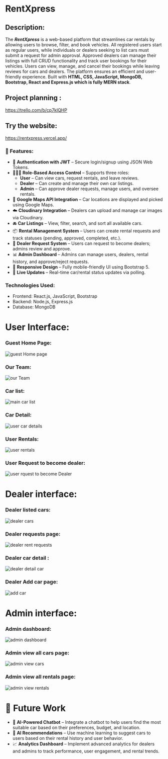 # RentXpress

## Description: 
The ***RentXpress*** is a web-based platform that streamlines car rentals by allowing users to browse, filter, and book vehicles. All registered users start as regular users, while individuals or dealers seeking to list cars must submit a request for admin approval. Approved dealers can manage their listings with full CRUD functionality and track user bookings for their vehicles. Users can view, manage, and cancel their bookings while leaving reviews for cars and dealers. The platform ensures an efficient and user-friendly experience. Built with **HTML, CSS, JavaScript, MongoDB, Bootstrap, React and Express.js which is fully MERN stack**.

## Project planning :
https://trello.com/b/cp7klQHP

## Try the website:
https://rentxpress.vercel.app/

### 🚀 Features:

- 🔐 **Authentication with JWT** – Secure login/signup using JSON Web Tokens.
- 🧑‍🤝‍🧑 **Role-Based Access Control** – Supports three roles:  
  - **User** – Can view cars, request rentals, and leave reviews.  
  - **Dealer** – Can create and manage their own car listings.  
  - **Admin** – Can approve dealer requests, manage users, and oversee rentals.
- 📍 **Google Maps API Integration** – Car locations are displayed and picked using Google Maps.
- ☁️ **Cloudinary Integration** – Dealers can upload and manage car images via Cloudinary.
- 🚘 **Car Listings** – View, filter, search, and sort all available cars.
- 📦 **Rental Management System** – Users can create rental requests and track statuses (pending, approved, completed, etc.).
- 🎯 **Dealer Request System** – Users can request to become dealers; admins review and approve.
- 📊 **Admin Dashboard** – Admins can manage users, dealers, rental history, and approve/reject requests.
- 🌈 **Responsive Design** – Fully mobile-friendly UI using Bootstrap 5.
- 🔄 **Live Updates** – Real-time car/rental status updates via polling.
            
### Technologies Used:

* Frontend: React.js, JavaScript, Bootstrap
* Backend: Node.js, Express.js
* Database: MongoDB

# User Interface:

### Guest Home Page:
![guest Home page](https://github.com/user-attachments/assets/55217ceb-6df6-4f99-868b-402a3c976e6a)

### Our Team:
![our Team](https://github.com/user-attachments/assets/0cd6eec2-a55a-4575-87e9-4d5a8a077f70)

### Car list:
![main car list](https://github.com/user-attachments/assets/b8e27d8e-f434-415a-8582-08aa3440e1d0)

### Car Detail:
![user car details](https://github.com/user-attachments/assets/2ab6ac4a-ed3b-4940-8983-3c83d3208127)

### User Rentals:
![user rentals](https://github.com/user-attachments/assets/f01bc5fa-e469-4bb7-b3d2-a6fd1f08f9c1)

### User Request to become dealer:
![user rquest to become Dealer](https://github.com/user-attachments/assets/8eb0f55f-b692-45cc-aae7-7991ff9430d8)

# Dealer interface:

### Dealer listed cars:
![dealer cars](https://github.com/user-attachments/assets/2eca5c09-c530-490c-9805-3cd803603ef8)

### Dealer requests page:
![dealer rent requests](https://github.com/user-attachments/assets/18262e25-f418-4c77-bb90-1e82a4e39151)

### Dealer car detail :
![dealer detail car](https://github.com/user-attachments/assets/83fb689b-d2a0-464e-9d9f-90db64dbe324)

### Dealer Add car page:
![add car](https://github.com/user-attachments/assets/9d694c35-6a22-4c98-92d0-cdd5d57580ce)

# Admin interface:

### Admin dashboard:
![admin dashboard](https://github.com/user-attachments/assets/935f8f14-d508-4d49-b566-a82a2508c216)

### Admin view all cars page:
![admin view cars](https://github.com/user-attachments/assets/93c5a756-5032-4154-8f0f-17ff13491579)

### Admin view all rentals page:
![admin view rentals](https://github.com/user-attachments/assets/ea610cd0-3dd4-438b-b54e-327be4752fe7)



# 🔮 Future Work

- 🤖 **AI-Powered Chatbot** – Integrate a chatbot to help users find the most suitable car based on their preferences, budget, and location.
- 🧠 **AI Recommendations** – Use machine learning to suggest cars to users based on their rental history and user behavior.
- 📈 **Analytics Dashboard** – Implement advanced analytics for dealers and admins to track performance, user engagement, and rental trends. 
